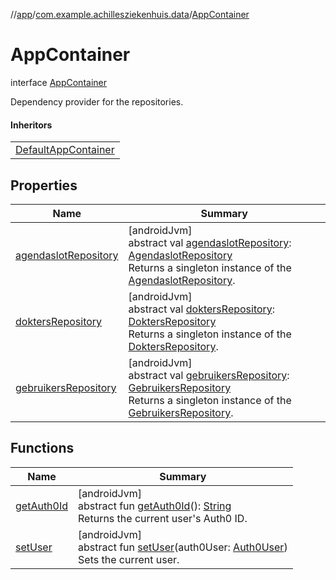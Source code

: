 //[app](../../../index.md)/[com.example.achillesziekenhuis.data](../index.md)/[AppContainer](index.md)

# AppContainer

interface [AppContainer](index.md)

Dependency provider for the repositories.

#### Inheritors

| |
|---|
| [DefaultAppContainer](../-default-app-container/index.md) |

## Properties

| Name | Summary |
|---|---|
| [agendaslotRepository](agendaslot-repository.md) | [androidJvm]<br>abstract val [agendaslotRepository](agendaslot-repository.md): [AgendaslotRepository](../-agendaslot-repository/index.md)<br>Returns a singleton instance of the [AgendaslotRepository](../-agendaslot-repository/index.md). |
| [doktersRepository](dokters-repository.md) | [androidJvm]<br>abstract val [doktersRepository](dokters-repository.md): [DoktersRepository](../-dokters-repository/index.md)<br>Returns a singleton instance of the [DoktersRepository](../-dokters-repository/index.md). |
| [gebruikersRepository](gebruikers-repository.md) | [androidJvm]<br>abstract val [gebruikersRepository](gebruikers-repository.md): [GebruikersRepository](../-gebruikers-repository/index.md)<br>Returns a singleton instance of the [GebruikersRepository](../-gebruikers-repository/index.md). |

## Functions

| Name | Summary |
|---|---|
| [getAuth0Id](get-auth0-id.md) | [androidJvm]<br>abstract fun [getAuth0Id](get-auth0-id.md)(): [String](https://kotlinlang.org/api/latest/jvm/stdlib/kotlin/-string/index.html)<br>Returns the current user's Auth0 ID. |
| [setUser](set-user.md) | [androidJvm]<br>abstract fun [setUser](set-user.md)(auth0User: [Auth0User](../../com.example.achillesziekenhuis.model/-auth0-user/index.md))<br>Sets the current user. |
